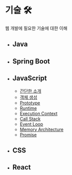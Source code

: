 # 기술 🛠
웹 개발에 필요한 기술에 대한 이해

* ## Java      
* ## Spring Boot      
* ## JavaScript      
	* [간단한 소개](https://github.com/mingeun2154/skill/tree/main/JS/whatIsJS#javascript)
	* [객체 생성](https://github.com/mingeun2154/skill/tree/main/JS/object/#javascript-object)
	* [Prototype](https://github.com/mingeun2154/skill/tree/main/JS/object/#prototype)
	* [Runtime](https://github.com/mingeun2154/skill/tree/main/JS/howDoesItWork#runtime-1)      
	* [Execution Context](https://github.com/mingeun2154/skill/tree/main/JS/howDoesItWork#execution-context-1)      
	* [Call Stack](https://github.com/mingeun2154/skill/tree/main/JS/howDoesItWork#call-stack-1)      
	* [Event Loop](https://github.com/mingeun2154/skill/tree/main/JS/howDoesItWork#event-loop-1)      
	* [Memory Architecture](https://github.com/mingeun2154/skill/tree/main/JS/memoryk#memory-architecture)
	* [Promise](https://github.com/mingeun2154/skill/tree/main/JS/promise)
* ## CSS
* ## React      

